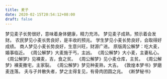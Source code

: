 ```yaml
---
title: 麦子
date: 2020-02-15T20:54:12+08:00
draft: false
---
```


梦见麦子长势很好，意味着身体健康，精力充沛。
梦见麦子成熟，预示着会发财。
农民梦见小麦长势良好，是丰收的预兆。
学生梦见小麦长势良好，会取得好成绩。
商人梦见小麦长势良好，生意兴旺，财源广进。
原版周公解梦：吃大麦，婚事临近。
《周公解梦》大麦施于丐，主凶。
《周公解梦》大小麦，主妻私心。
《周公解梦》见裸麦，吉，食之贫。
《周公解梦》见小麦仓库，主贫。
《周公解梦》裸麦撒宅，主家裂。
《周公解梦》梦见种麦熟，大吉。
《敦煌本梦书》梦磨麦连落。
夫与子并散失者，梦之主得复见，有骨肉团圆之兆。
《断梦秘书》